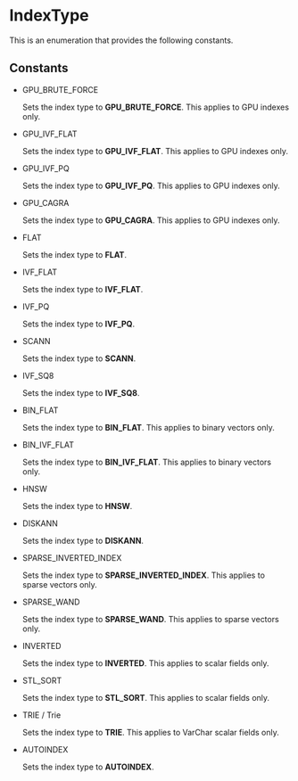 # IndexType

This is an enumeration that provides the following constants.

## Constants

- GPU_BRUTE_FORCE

    Sets the index type to **GPU_BRUTE_FORCE**. This applies to GPU indexes only.

- GPU_IVF_FLAT

    Sets the index type to **GPU_IVF_FLAT**. This applies to GPU indexes only.

- GPU_IVF_PQ

    Sets the index type to **GPU_IVF_PQ**. This applies to GPU indexes only.

- GPU_CAGRA

    Sets the index type to **GPU_CAGRA**. This applies to GPU indexes only.

- FLAT

    Sets the index type to **FLAT**.

- IVF_FLAT

    Sets the index type to **IVF_FLAT**.

- IVF_PQ

    Sets the index type to **IVF_PQ**.

- SCANN

    Sets the index type to **SCANN**.

- IVF_SQ8

    Sets the index type to **IVF_SQ8**.

- BIN_FLAT

    Sets the index type to **BIN_FLAT**. This applies to binary vectors only.

- BIN_IVF_FLAT

    Sets the index type to **BIN_IVF_FLAT**. This applies to binary vectors only.

- HNSW

    Sets the index type to **HNSW**.

- DISKANN

    Sets the index type to **DISKANN**.

- SPARSE_INVERTED_INDEX

    Sets the index type to **SPARSE_INVERTED_INDEX**. This applies to sparse vectors only.

- SPARSE_WAND

    Sets the index type to **SPARSE_WAND**. This applies to sparse vectors only.

- INVERTED

    Sets the index type to **INVERTED**. This applies to scalar fields only.

- STL_SORT

    Sets the index type to **STL_SORT**. This applies to scalar fields only.

- TRIE / Trie

    Sets the index type to **TRIE**. This applies to VarChar scalar fields only.

- AUTOINDEX

    Sets the index type to **AUTOINDEX**.